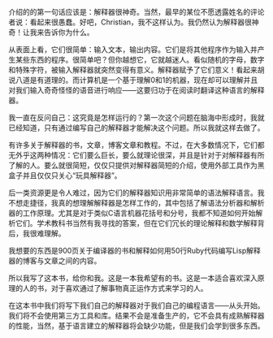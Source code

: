 介绍的的第一句话应该是：解释器很神奇。当然，最早的某位不愿透露姓名的评论者说：看起来很愚蠢。好吧，Christian，我不这样认为。我仍然认为解释器很神奇！让我来告诉你为什么。

从表面上看，它们很简单：输入文本，输出内容。它们是将其他程序作为输入并产生某些东西的程序。很简单吧？但你越想它，它就越迷人。看似随机的字母，数字和特殊字符，被输入解释器就突然变得有意义。解释器赋予了它们意义！看起来胡说八道是有道理的。而计算机是一个基于理解0和1的机器，现在却可以理解并且对我们输入奇奇怪怪的语音进行响应——这要归功于在阅读时翻译这种语言的解释器。

我一直在反问自己：这究竟是怎样运行的？第一次这个问题在脑海中形成时，我就已经知道，只有通过编写自己的解释器才能解决这个问题。所以我就这样去做了。

有许多关于解释器的书，文章，博客文章和教程。不过，在大多数情况下，它们都无外乎这两种情况：它们要么巨长，要么就理论很深，并且是针对于对解释器有所了解的人。要么就很简短，仅仅只提供对解释器简短的介绍，使用外部工具作为黑盒子并且仅仅只关心“玩具解释器”。

后一类资源更是令人难过，因为它们的解释器知识用非常简单的语法解释语言。我不想走捷径，我真的想理解解释器是怎样工作的，其中包括了解语法分析器和解析器的工作原理。尤其是对于类似C语言机器花括号和分号，我都不知道如何开始解析它们。学术教科书当然有我寻找的答案，但在它们冗长的理论解释和数学解释背后，我很难理解。

我想要的东西是900页关于编译器的书和解释如何用50行Ruby代码编写Lisp解释器的博客与文章之间的内容。

所以我写了这本书，给你和我。这是一本我希望有的书。这是一本适合喜欢深入原理的人的书，对于喜欢通过了解事物真正运作方式来学习的人。

在这本书中我们将写下我们自己的解释器对于我们自己的编程语言——从头开始。我们将不会使用第三方工具和库。结果不会是准备生产的，它不会具有成熟解释器的性能，当然，基于语言建立的解释器将会缺少功能，但是我们会学到很多东西。

